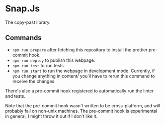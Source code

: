 # Snap.Js

The copy-past library.

## Commands

- `npm run prepare` after fetching this repository to install the prettier pre-commit hook.
- `npm run deploy` to publish this webpage.
- `npm run test` to run tests
- `npm run start` to run the webpage in development mode. Currently, if you change anything in content/ you'll have to rerun this command to receive the changes.

There's also a pre-commit hook registered to automatically run the linter and tests.

Note that the pre-commit hook wasn't written to be cross-platform, and will probably fail on non-unix machines. The pre-commit hook is experimental in general, I might throw it out if I don't like it.
